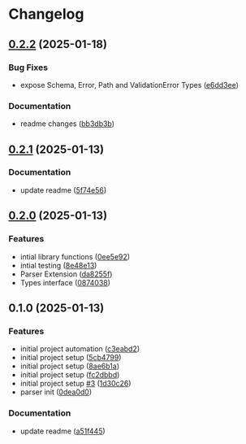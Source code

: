 # Changelog

## [0.2.2](https://github.com/Demali-876/json/compare/v0.2.1...v0.2.2) (2025-01-18)


### Bug Fixes

* expose Schema, Error, Path and ValidationError Types ([e6dd3ee](https://github.com/Demali-876/json/commit/e6dd3eef135219ebb60ee51b2c22324572e5bbfd))


### Documentation

* readme changes ([bb3db3b](https://github.com/Demali-876/json/commit/bb3db3b0bf658c01c5b3883e9bfcce650d129f4a))

## [0.2.1](https://github.com/Demali-876/json/compare/v0.2.0...v0.2.1) (2025-01-13)


### Documentation

* update readme ([5f74e56](https://github.com/Demali-876/json/commit/5f74e561c8cc673cb08c0c6c5a77e6820cc8c6d2))

## [0.2.0](https://github.com/Demali-876/json/compare/v0.1.0...v0.2.0) (2025-01-13)


### Features

* intial library functions ([0ee5e92](https://github.com/Demali-876/json/commit/0ee5e92ab444dfe5ac4856cbe7f4c1cf6797ca49))
* intial testing ([8e48e13](https://github.com/Demali-876/json/commit/8e48e1356b01dda7d51ec4b445222449ad7a3cbe))
* Parser Extension ([da8255f](https://github.com/Demali-876/json/commit/da8255f283d1d6b0362a1d0d46d27d29bb4c3388))
* Types interface ([0874038](https://github.com/Demali-876/json/commit/087403844fce5c1dbb7c86bcb70922ebb7da1d35))

## 0.1.0 (2025-01-13)


### Features

* initial project automation ([c3eabd2](https://github.com/Demali-876/json/commit/c3eabd205b8426e19dbc6d88e3b0d6c268b66539))
* initial project setup ([5cb4799](https://github.com/Demali-876/json/commit/5cb479976dbbaa570bcd90e420c861caa3ef3e02))
* initial project setup ([8ae6b1a](https://github.com/Demali-876/json/commit/8ae6b1a0bc8f665e9930a285b495d3161118348b))
* initial project setup ([fc2dbbd](https://github.com/Demali-876/json/commit/fc2dbbdc3d1cece23c5954dff6054e73950660d8))
* initial project setup [#3](https://github.com/Demali-876/json/issues/3) ([1d30c26](https://github.com/Demali-876/json/commit/1d30c26dad1459238769bf290bd869c9a8e43478))
* parser init ([0dea0d0](https://github.com/Demali-876/json/commit/0dea0d037d8765b743f1ddd39f78a9928a60433f))


### Documentation

* update readme ([a51f445](https://github.com/Demali-876/json/commit/a51f445ee8ca8bbc01a677d302d7841830ef89f5))

